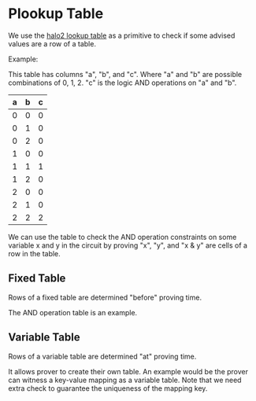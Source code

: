 # Plookup Table

We use the [halo2 lookup table](https://zcash.github.io/halo2/design/proving-system/lookup.html) as a primitive to check if some advised values are a row of a table.

Example:

This table has columns "a", "b", and "c". Where "a" and "b" are possible combinations of 0, 1, 2. "c" is the logic AND operations on "a" and "b".

| a   | b   | c   |
| --- | --- | --- |
| 0   | 0   | 0   |
| 0   | 1   | 0   |
| 0   | 2   | 0   |
| 1   | 0   | 0   |
| 1   | 1   | 1   |
| 1   | 2   | 0   |
| 2   | 0   | 0   |
| 2   | 1   | 0   |
| 2   | 2   | 2   |

We can use the table to check the AND operation constraints on some variable x and y in the circuit by proving "x", "y", and "x & y" are cells of a row in the table.

## Fixed Table

Rows of a fixed table are determined "before" proving time.

The AND operation table is an example.

## Variable Table

Rows of a variable table are determined "at" proving time.

It allows prover to create their own table. An example would be the prover can witness a key-value mapping as a variable table. Note that we need extra check to guarantee the uniqueness of the mapping key.
